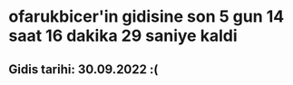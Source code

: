 # ofarukbicer'in gidisine son 5 gun 14 saat 16 dakika 29 saniye kaldi

## Gidis tarihi: 30.09.2022 :(